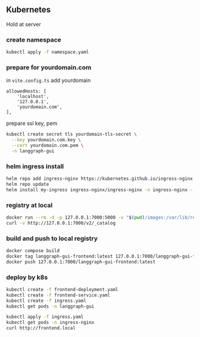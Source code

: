 
## Kubernetes

Hold at server

### create namespace
```bash
kubectl apply -f namespace.yaml
```

### prepare for yourdomain.com

in ```vite.config.ts``` add yourdomain
```
allowedHosts: [
    'localhost',
    '127.0.0.1',
    'yourdomain.com',
],
```

prepare ssl key, pem
```bash
kubectl create secret tls yourdomain-tls-secret \
  --key yourdomain.com.key \
  --cert yourdomain.com.pem \
  -n langgraph-gui
```

### helm ingress install

```bash
helm repo add ingress-nginx https://kubernetes.github.io/ingress-nginx
helm repo update
helm install my-ingress ingress-nginx/ingress-nginx -n ingress-nginx --create-namespace
```

### registry at local

```bash
docker run --rm -d -p 127.0.0.1:7000:5000 -v "$(pwd)/images:/var/lib/registry" --name registry registry:latest
curl -v http://127.0.0.1:7000/v2/_catalog
```

### build and push to local registry
```bash
docker compose build
docker tag langgraph-gui-frontend:latest 127.0.0.1:7000/langgraph-gui-frontend:latest
docker push 127.0.0.1:7000/langgraph-gui-frontend:latest
```

### deploy by k8s
```bash
kubectl create -f frontend-deployment.yaml
kubectl create -f frontend-service.yaml
kubectl create -f ingress.yaml
kubectl get pods -n langgraph-gui

kubectl apply -f ingress.yaml
kubectl get pods -n ingress-nginx
curl http://frontend.local

```
